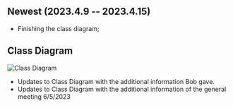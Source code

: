 ## Newest (2023.4.9 -- 2023.4.15)

 - Finishing the class diagram;


## Class Diagram
![Class Diagram](https://i.imgur.com/fN6cu98.png)

- Updates to Class Diagram with the additional information Bob gave. 
- Updates to Class Diagram with the additional information of the general meeting 6/5/2023
